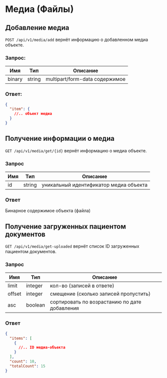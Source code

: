 # Медиа (Файлы)

## Добавление медиа

`POST /api/v1/media/add` вернёт информацию о добавленном медиа объекте.

### Запрос:

Имя | Тип | Описание
--- | --- | ---
binary | string | multipart/form-data содержимое

### Ответ:

```json
{
  "item": {
    //.. объект медиа
  }
}
```

## Получение информации о медиа

`GET /api/v1/media/get/{id}` вернёт информацию о медиа объекте.

### Запрос

Имя | Тип | Описание
--- | --- | ---
id | string | уникальный идентификатор медиа объекта

### Ответ

Бинарное содержимое объекта (файла)

## Получение загруженных пациентом документов

`GET /api/v1/media/get-uploaded` вернёт список ID загруженных пациентом документов.

### Запрос

Имя | Тип | Описание
--- | --- | ---
limit | integer | кол-во (записей в ответе)
offset | integer | смещение (сколько записей пропустить)
asc | boolean | сортировать по возрастанию по дате добавления

### Ответ

```json
{
  "items": [
    {
      //.. ID медиа-объекта
    }
  ],
  "count": 10,
  "totalCount": 15
}
```
